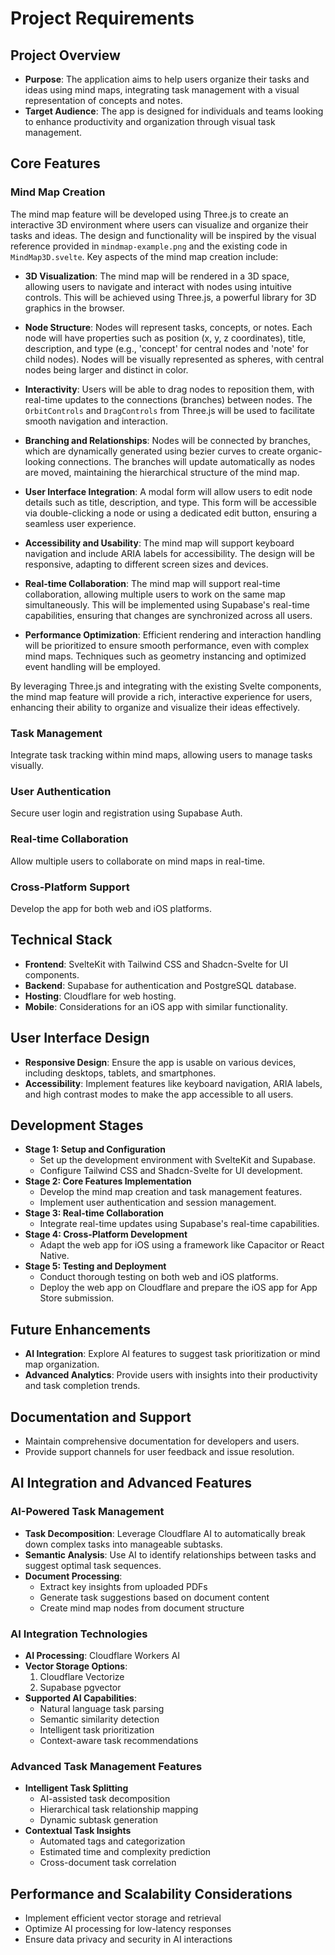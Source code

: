# Project Requirements

## Project Overview
- **Purpose**: The application aims to help users organize their tasks and ideas using mind maps, integrating task management with a visual representation of concepts and notes.
- **Target Audience**: The app is designed for individuals and teams looking to enhance productivity and organization through visual task management.

## Core Features

### Mind Map Creation
The mind map feature will be developed using Three.js to create an interactive 3D environment where users can visualize and organize their tasks and ideas. The design and functionality will be inspired by the visual reference provided in `mindmap-example.png` and the existing code in `MindMap3D.svelte`. Key aspects of the mind map creation include:

- **3D Visualization**: The mind map will be rendered in a 3D space, allowing users to navigate and interact with nodes using intuitive controls. This will be achieved using Three.js, a powerful library for 3D graphics in the browser.

- **Node Structure**: Nodes will represent tasks, concepts, or notes. Each node will have properties such as position (x, y, z coordinates), title, description, and type (e.g., 'concept' for central nodes and 'note' for child nodes). Nodes will be visually represented as spheres, with central nodes being larger and distinct in color.

- **Interactivity**: Users will be able to drag nodes to reposition them, with real-time updates to the connections (branches) between nodes. The `OrbitControls` and `DragControls` from Three.js will be used to facilitate smooth navigation and interaction.

- **Branching and Relationships**: Nodes will be connected by branches, which are dynamically generated using bezier curves to create organic-looking connections. The branches will update automatically as nodes are moved, maintaining the hierarchical structure of the mind map.

- **User Interface Integration**: A modal form will allow users to edit node details such as title, description, and type. This form will be accessible via double-clicking a node or using a dedicated edit button, ensuring a seamless user experience.

- **Accessibility and Usability**: The mind map will support keyboard navigation and include ARIA labels for accessibility. The design will be responsive, adapting to different screen sizes and devices.

- **Real-time Collaboration**: The mind map will support real-time collaboration, allowing multiple users to work on the same map simultaneously. This will be implemented using Supabase's real-time capabilities, ensuring that changes are synchronized across all users.

- **Performance Optimization**: Efficient rendering and interaction handling will be prioritized to ensure smooth performance, even with complex mind maps. Techniques such as geometry instancing and optimized event handling will be employed.

By leveraging Three.js and integrating with the existing Svelte components, the mind map feature will provide a rich, interactive experience for users, enhancing their ability to organize and visualize their ideas effectively.

### Task Management
Integrate task tracking within mind maps, allowing users to manage tasks visually.

### User Authentication
Secure user login and registration using Supabase Auth.

### Real-time Collaboration
Allow multiple users to collaborate on mind maps in real-time.

### Cross-Platform Support
Develop the app for both web and iOS platforms.

## Technical Stack
- **Frontend**: SvelteKit with Tailwind CSS and Shadcn-Svelte for UI components.
- **Backend**: Supabase for authentication and PostgreSQL database.
- **Hosting**: Cloudflare for web hosting.
- **Mobile**: Considerations for an iOS app with similar functionality.

## User Interface Design
- **Responsive Design**: Ensure the app is usable on various devices, including desktops, tablets, and smartphones.
- **Accessibility**: Implement features like keyboard navigation, ARIA labels, and high contrast modes to make the app accessible to all users.

## Development Stages
- **Stage 1: Setup and Configuration**
  - Set up the development environment with SvelteKit and Supabase.
  - Configure Tailwind CSS and Shadcn-Svelte for UI development.
- **Stage 2: Core Features Implementation**
  - Develop the mind map creation and task management features.
  - Implement user authentication and session management.
- **Stage 3: Real-time Collaboration**
  - Integrate real-time updates using Supabase's real-time capabilities.
- **Stage 4: Cross-Platform Development**
  - Adapt the web app for iOS using a framework like Capacitor or React Native.
- **Stage 5: Testing and Deployment**
  - Conduct thorough testing on both web and iOS platforms.
  - Deploy the web app on Cloudflare and prepare the iOS app for App Store submission.

## Future Enhancements
- **AI Integration**: Explore AI features to suggest task prioritization or mind map organization.
- **Advanced Analytics**: Provide users with insights into their productivity and task completion trends.

## Documentation and Support
- Maintain comprehensive documentation for developers and users.
- Provide support channels for user feedback and issue resolution.

## AI Integration and Advanced Features

### AI-Powered Task Management
- **Task Decomposition**: Leverage Cloudflare AI to automatically break down complex tasks into manageable subtasks.
- **Semantic Analysis**: Use AI to identify relationships between tasks and suggest optimal task sequences.
- **Document Processing**: 
  - Extract key insights from uploaded PDFs
  - Generate task suggestions based on document content
  - Create mind map nodes from document structure

### AI Integration Technologies
- **AI Processing**: Cloudflare Workers AI
- **Vector Storage Options**:
  1. Cloudflare Vectorize
  2. Supabase pgvector
- **Supported AI Capabilities**:
  - Natural language task parsing
  - Semantic similarity detection
  - Intelligent task prioritization
  - Context-aware task recommendations

### Advanced Task Management Features
- **Intelligent Task Splitting**
  - AI-assisted task decomposition
  - Hierarchical task relationship mapping
  - Dynamic subtask generation
- **Contextual Task Insights**
  - Automated tags and categorization
  - Estimated time and complexity prediction
  - Cross-document task correlation

## Performance and Scalability Considerations
- Implement efficient vector storage and retrieval
- Optimize AI processing for low-latency responses
- Ensure data privacy and security in AI interactions
